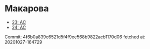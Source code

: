 # Макарова
- [23: AC](23.md)
- [24: AC](24.md)

Commit: 4f6b0a839c6521d5f4f9ee568b9822acb1170d06
 fetched at: 20201027-164729
